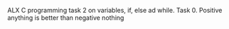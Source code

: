 ALX C programming task 2 on variables, if, else ad while.
Task 0. Positive anything is better than negative nothing
